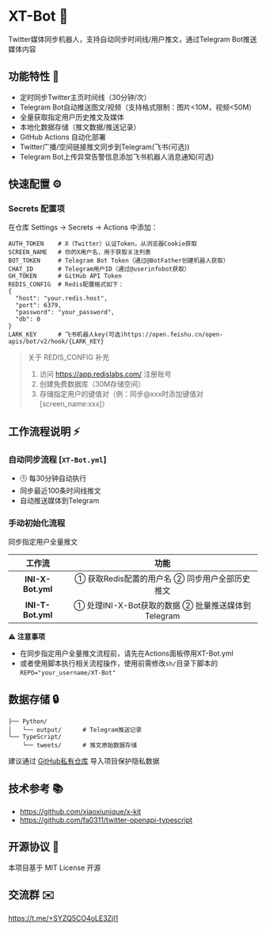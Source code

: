 
# XT-Bot 🤖

Twitter媒体同步机器人，支持自动同步时间线/用户推文，通过Telegram Bot推送媒体内容

## 功能特性 🚀
- 定时同步Twitter主页时间线（30分钟/次）
- Telegram Bot自动推送图文/视频（支持格式限制：图片<10M，视频<50M）
- 全量获取指定用户历史推文及媒体
- 本地化数据存储（推文数据/推送记录）
- GitHub Actions 自动化部署
- Twitter广播/空间链接推文同步到Telegram(飞书(可选))
- Telegram Bot上传异常告警信息添加飞书机器人消息通知(可选)

## 快速配置 ⚙️

### Secrets 配置项
在仓库 Settings → Secrets → Actions 中添加：

```
AUTH_TOKEN    # X（Twitter）认证Token，从浏览器Cookie获取
SCREEN_NAME   # 你的X用户名，用于获取关注列表
BOT_TOKEN     # Telegram Bot Token（通过@BotFather创建机器人获取）
CHAT_ID       # Telegram用户ID（通过@userinfobot获取）
GH_TOKEN      # GitHub API Token
REDIS_CONFIG  # Redis配置格式如下：
{
  "host": "your.redis.host",
  "port": 6379,
  "password": "your_password",
  "db": 0
}
LARK_KEY      # 飞书机器人key(可选)https://open.feishu.cn/open-apis/bot/v2/hook/{LARK_KEY}
```

> 关于 REDIS_CONFIG 补充
>
> 1. 访问 https://app.redislabs.com/ 注册账号
> 2. 创建免费数据库（30M存储空间）
> 3. 存储指定用户的键值对（例：同步@xxx时添加键值对 [screen_name:xxx]）

## 工作流程说明 ⚡

### 自动同步流程 [`XT-Bot.yml`]

- 🕒 每30分钟自动执行
- 同步最近100条时间线推文
- 自动推送媒体到Telegram

### 手动初始化流程

同步指定用户全量推文

|      工作流       |                        功能                        |
| :---------------: | :------------------------------------------------: |
| **INI-X-Bot.yml** |   ① 获取Redis配置的用户名 ② 同步用户全部历史推文   |
| **INI-T-Bot.yml** | ① 处理INI-X-Bot获取的数据 ② 批量推送媒体到Telegram |

⚠️ **注意事项**

- 在同步指定用户全量推文流程前，请先在Actions面板停用XT-Bot.yml
- 或者使用脚本执行相关流程操作，使用前需修改`sh/`目录下脚本的`REPO="your_username/XT-Bot"`

## 数据存储 🔒

```
├── Python/
│   └── output/      # Telegram推送记录
└── TypeScript/
    └── tweets/      # 推文原始数据存储
```

建议通过 [GitHub私有仓库](https://github.com/new/import) 导入项目保护隐私数据

## 技术参考 📚

- https://github.com/xiaoxiunique/x-kit
- https://github.com/fa0311/twitter-openapi-typescript

## 开源协议 📜

本项目基于 MIT License 开源

## 交流群 ✉️

https://t.me/+SYZQ5CO4oLE3ZjI1